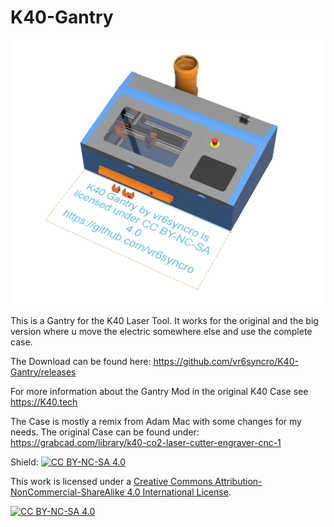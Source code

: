 # K40-Gantry

![Gantry V1](https://github.com/vr6syncro/K40-Gantry/blob/main/Gantry_v1.png)

This is a Gantry for the K40 Laser Tool. It works for the original and the big version where u move the electric somewhere else and use the complete case.

The Download can be found here: https://github.com/vr6syncro/K40-Gantry/releases

For more information about the Gantry Mod in the original K40 Case see https://K40.tech

The Case is mostly a remix from Adam Mac with some changes for my needs.
The original Case can be found under: https://grabcad.com/library/k40-co2-laser-cutter-engraver-cnc-1

Shield: [![CC BY-NC-SA 4.0][cc-by-nc-sa-shield]][cc-by-nc-sa]

This work is licensed under a
[Creative Commons Attribution-NonCommercial-ShareAlike 4.0 International License][cc-by-nc-sa].

[![CC BY-NC-SA 4.0][cc-by-nc-sa-image]][cc-by-nc-sa]

[cc-by-nc-sa]: http://creativecommons.org/licenses/by-nc-sa/4.0/
[cc-by-nc-sa-image]: https://licensebuttons.net/l/by-nc-sa/4.0/88x31.png
[cc-by-nc-sa-shield]: https://img.shields.io/badge/License-CC%20BY--NC--SA%204.0-lightgrey.svg

